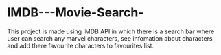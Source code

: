 # IMDB---Movie-Search-

This project is made using IMDB API in which there is a search bar where user can search any marvel characters, see infomation about characters and add there favourite characters to favourites list.
